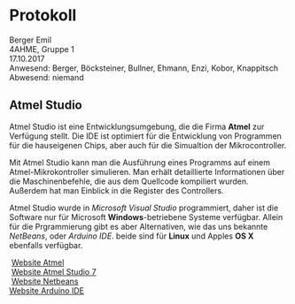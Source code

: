 # Protokoll
  Berger Emil  
  4AHME, Gruppe 1  
  17.10.2017  
  Anwesend: Berger, Böcksteiner, Bullner, Ehmann, Enzi, Kobor, Knappitsch  
  Abwesend: niemand  

## Atmel Studio
Atmel Studio ist eine Entwicklungsumgebung, die die Firma **Atmel** zur Verfügung stellt.
Die IDE ist optimiert für die Entwicklung von Programmen für die hauseigenen Chips, aber auch für die Simualtion der Mikrocontroller.

Mit Atmel Studio kann man die Ausführung eines Programms auf einem Atmel-Mikrokontroller simulieren. Man erhält detaillierte Informationen über die Maschinenbefehle, die aus dem Quellcode kompiliert wurden. Außerdem hat man Einblick in die Register des Controllers.

Atmel Studio wurde in *Microsoft Visual Studio* programmiert, daher ist die Software nur für Microsoft **Windows**-betriebene Systeme verfügbar.
Allein für die Prgrammierung gibt es aber Alternativen, wie das uns bekannte *NetBeans*, oder *Arduino IDE*. beide sind für **Linux** und Apples **OS X** ebenfalls verfügbar.

  [Website Atmel](http://www.atmel.com)  
  [Website Atmel Studio 7](http://www.atmel.com/microsite/atmel-studio/)  
  [Website Netbeans](https://netbeans.org)  
  [Website Arduino IDE](https://www.arduino.cc/en/main/software#)
  
